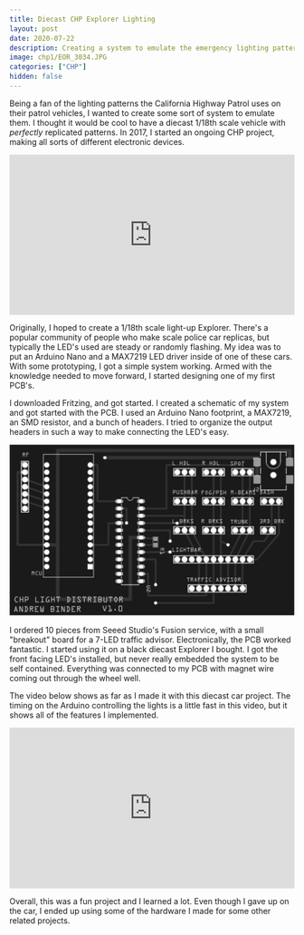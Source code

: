 ```yaml
---
title: Diecast CHP Explorer Lighting
layout: post
date: 2020-07-22
description: Creating a system to emulate the emergency lighting patterns of the California Highway Patrol and embedding in a diecast car
image: chp1/EOR_3034.JPG
categories: ["CHP"]
hidden: false
---
```


Being a fan of the lighting patterns the California Highway Patrol uses on their patrol vehicles, I wanted to create some sort of system to emulate them. I thought it would be cool to have a diecast 1/18th scale vehicle with *perfectly* replicated patterns. In 2017, I started an ongoing CHP project, making all sorts of different electronic devices.

<style>.embed-container { position: relative; padding-bottom: 56.25%; height: 0; overflow: hidden; max-width: 100%; } .embed-container iframe, .embed-container object, .embed-container embed { position: absolute; top: 0; left: 0; width: 100%; height: 100%; }</style><div class='embed-container'><iframe src='https://www.youtube.com/embed//8Ze_xhaIiLs' frameborder='0' allowfullscreen></iframe></div>


Originally, I hoped to create a 1/18th scale light-up Explorer. There's a popular community of people who make scale police car replicas, but typically the LED's used are steady or randomly flashing. My idea was to put an Arduino Nano and a MAX7219 LED driver inside of one of these cars. With some prototyping, I got a simple system working. Armed with the knowledge needed to move forward, I started designing one of my first PCB's.

I downloaded Fritzing, and got started. I created a schematic of my system and got started with the PCB. I used an Arduino Nano footprint, a MAX7219, an SMD resistor, and a bunch of headers. I tried to organize the output headers in such a way to make connecting the LED's easy.

<img class="card-img" src="/img/chp1/top_v1.png" alt="">

I ordered 10 pieces from Seeed Studio's Fusion service, with a small "breakout" board for a 7-LED traffic advisor. Electronically, the PCB worked fantastic. I started using it on a black diecast Explorer I bought. I got the front facing LED's installed, but never really embedded the system to be self contained. Everything was connected to my PCB with magnet wire coming out through the wheel well.

The video below shows as far as I made it with this diecast car project. The timing on the Arduino controlling the lights is a little fast in this video, but it shows all of the features I implemented.

<style>.embed-container { position: relative; padding-bottom: 56.25%; height: 0; overflow: hidden; max-width: 100%; } .embed-container iframe, .embed-container object, .embed-container embed { position: absolute; top: 0; left: 0; width: 100%; height: 100%; }</style><div class='embed-container'><iframe src='https://www.youtube.com/embed//7rpUqyQHsyI' frameborder='0' allowfullscreen></iframe></div>



Overall, this was a fun project and I learned a lot. Even though I gave up on the car, I ended up using some of the hardware I made for some other related projects.
